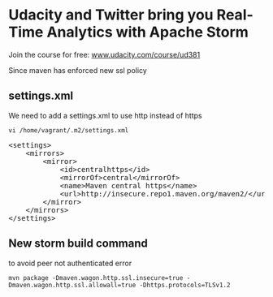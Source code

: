 Udacity and Twitter bring you Real-Time Analytics with Apache Storm
=====

Join the course for free:
www.udacity.com/course/ud381

Since maven has enforced new ssl policy

## settings.xml
We need to add a settings.xml to use http instead of https

`vi /home/vagrant/.m2/settings.xml`
<pre>
&lt;settings&gt;
    &lt;mirrors&gt;
        &lt;mirror&gt;
            &lt;id&gt;centralhttps&lt;/id&gt;
            &lt;mirrorOf>central&lt;/mirrorOf&gt;
            &lt;name&gt;Maven central https&lt;/name&gt;
            &lt;url&gt;http://insecure.repo1.maven.org/maven2/&lt;/url&gt;
        &lt;/mirror&gt;
    &lt;/mirrors&gt;
&lt;/settings&gt;
</pre>

## New storm build command
to avoid peer not authenticated error

`
mvn package -Dmaven.wagon.http.ssl.insecure=true -Dmaven.wagon.http.ssl.allowall=true -Dhttps.protocols=TLSv1.2
`


